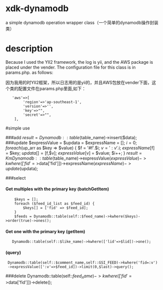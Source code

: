 # xdk-dynamodb
 a simple dynamodb operation wrapper class（一个简单的dynamodb操作封装类）
# description

 Because I used the YII2 framework, the log is yii, and the AWS package is placed under the vender. The configuration file for this class is in params.php. as follows:
 
 因为我用的时YII2框架，所以日志用的是yii的，并且AWS包放在vender下面，这个类的配置文件在params.php里面,如下：

	   'aws'=>[
	        'region'=>'ap-southeast-1',
	        'version'=>'',
	        'key'=>"",
	        'secret'=>"",
	    ],
 #simple use
 
 ###add
    $result = Dynamodb::table($table_name)->insert($data);
 ###update
    $expressValue = $updata = $expressName = [];
    $i = 0;
    foreach ($up_arr as $key => $value) {
        $f = '#f'.$i;
        $v = ':v'.$i;
        $expressName[$f] = $key;
        $updata[] = [$f,$v];
        $expressValue[$v] = $value;
        $i++;
    }
     $result = KmDynamodb::table($table_name)->expressValue($expressValue)->kwhere(['fid'=>$data['fid']])->expressName($expressName)->update($updata);

###select
#### Get multiples with the primary key (batchGetItem)
        $keys = [];
        foreach ($feed_id_list as $feed_id) {
            $keys[] = ['fid' => $feed_id];
        }
        $feeds = Dynamodb::table(self::$feed_name)->kwhere($keys)->order(true)->ones(); 
####    Get one with the primary key (getItem)
       Dynamodb::table(self::$like_name)->kwhere(['lid'=>$lid])->one();
#### (query)
     Dynamodb::table(self::$comment_name,self::GSI_FEED)->kwhere('fid=:v')
     ->expressValue([':v'=>$feed_id])->limit(0,$last)->query();    

###delete
    Dynamodb::table(self::$feed_name)->kwhere(['fid'=>$data['fid']])->delete();  